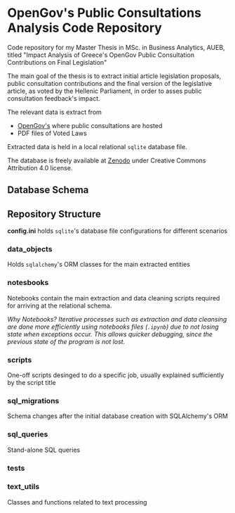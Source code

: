 # OpenGov's Public Consultations Analysis Code Repository

Code repository for my Master Thesis in MSc. in  Business Analytics, AUEB, titled "Impact Analysis of Greece's OpenGov Public Consultation Contributions on Final Legislation"

The main goal of the thesis is to extract initial article legislation proposals, public consultation contributions and the final version of the legislative article, as voted by the Hellenic Parliament, in order to asses public consultation feedback's impact.

The relevant data is extract from
-  [OpenGov's](http://www.opengov.gr/home/category/consultations "OpenGov's Website") where public consultations are hosted
- PDF files of Voted Laws

Extracted data is held in a local relational `sqlite` database file.

The database is freely available at [Zenodo](https://zenodo.org/records/10825289 "Zenodo Dataset URL") under  Creative Commons Attribution 4.0 license.
## Database Schema

## Repository Structure

**config.ini** holds `sqlite`'s database file configurations for different scenarios

### data_objects

Holds `sqlalchemy`'s ORM classes for the main extracted entities

### notesbooks

Notebooks contain the main extraction and data cleaning scripts required for arriving at the relational schema.

*Why Notebooks? Iterative processes such as extraction and data cleansing are done more efficiently using notebooks files (`.ipynb`) due to not losing state when exceptions occur. This allows quicker debugging, since the previous state of the program is not lost.*


### scripts

One-off scripts desinged to do a specific job, usually explained sufficiently by the script title

### sql_migrations

Schema changes after the initial database creation with SQLAlchemy's ORM

### sql_queries

Stand-alone SQL queries

### tests

### text_utils

Classes and functions related to text processing